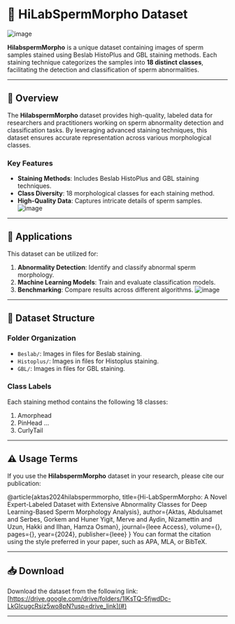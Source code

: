 # 🧬 HiLabSpermMorpho Dataset

![image](https://github.com/user-attachments/assets/520e3f0e-6828-4a3f-a13e-1ca80c9c7f1f)

**HilabspermMorpho** is a unique dataset containing images of sperm samples stained using Beslab HistoPlus and GBL staining methods. 
Each staining technique categorizes the samples into **18 distinct classes**, facilitating the detection and classification of sperm abnormalities.

---

## 📖 Overview

The **HilabspermMorpho** dataset provides high-quality, labeled data for researchers and practitioners working on sperm abnormality detection and classification tasks. By leveraging advanced staining techniques, this dataset ensures accurate representation across various morphological classes.

### **Key Features**
- **Staining Methods**: Includes Beslab HistoPlus and GBL staining techniques.
- **Class Diversity**: 18 morphological classes for each staining method.
- **High-Quality Data**: Captures intricate details of sperm samples.
![image](https://github.com/user-attachments/assets/7447f3d8-077c-49f5-bcf1-254c4c6665b9)


---

## 🔬 Applications

This dataset can be utilized for:
1. **Abnormality Detection**: Identify and classify abnormal sperm morphology.
2. **Machine Learning Models**: Train and evaluate classification models.
3. **Benchmarking**: Compare results across different algorithms.
![image](https://github.com/user-attachments/assets/7a70d945-e08b-4f4b-9c1f-7ee8d3f36138)

---

## 📂 Dataset Structure

### **Folder Organization**
- `Beslab/`: Images in files for Beslab staining.
- `Histoplus/`: Images in files for Histoplus staining.
- `GBL/`: Images in files for GBL staining.

### **Class Labels**
Each staining method contains the following 18 classes:
1. Amorphead
2. PinHead
...  
18. CurlyTail
---

## ⚠️ Usage Terms

If you use the **HilabspermMorpho** dataset in your research, please cite our publication:

@article{aktas2024hilabspermmorpho,
  title={Hi-LabSpermMorpho: A Novel Expert-Labeled Dataset with Extensive Abnormality Classes for Deep Learning-Based Sperm Morphology Analysis},
  author={Aktas, Abdulsamet and Serbes, Gorkem and Huner Yigit, Merve 
  and Aydin, Nizamettin and Uzun, Hakki and Ilhan, Hamza Osman},
  journal={Ieee Access},
  volume={},
  pages={},
  year={2024},
  publisher={Ieee}
}
You can format the citation using the style preferred in your paper, such as APA, MLA, or BibTeX.

---

## 📥 Download

Download the dataset from the following link:  
[https://drive.google.com/drive/folders/1lKsTQ-5fjwdDc-LkGlcugcRsiz5wo8pN?usp=drive_link](#)

---

